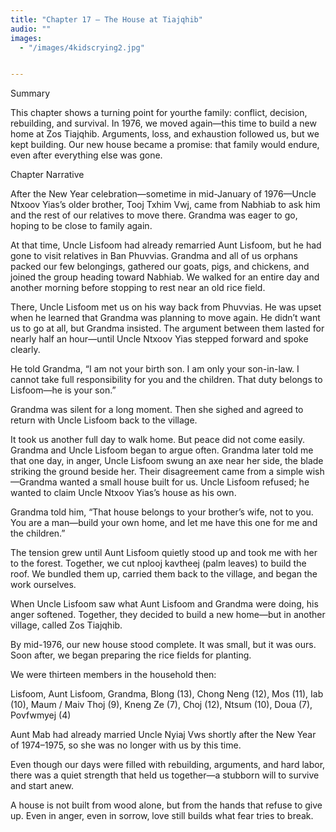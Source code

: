 ```yaml
---
title: "Chapter 17 — The House at Tiajqhib"
audio: ""
images:
  - "/images/4kidscrying2.jpg"


---
```

Summary

This chapter shows a turning point for yourthe family: conflict, decision, rebuilding, and survival. In 1976, we moved again—this time to build a new home at Zos Tiajqhib.
Arguments, loss, and exhaustion followed us, but we kept building. Our new house became a promise: that family would endure, even after everything else was gone.

Chapter Narrative

After the New Year celebration—sometime in mid-January of 1976—Uncle Ntxoov Yias’s older brother, Tooj Txhim Vwj, came from Nabhiab to ask him and the rest of our relatives to move there. Grandma was eager to go, hoping to be close to family again.

At that time, Uncle Lisfoom had already remarried Aunt Lisfoom, but he had gone to visit relatives in Ban Phuvvias. Grandma and all of us orphans packed our few belongings, gathered our goats, pigs, and chickens, and joined the group heading toward Nabhiab. We walked for an entire day and another morning before stopping to rest near an old rice field.

There, Uncle Lisfoom met us on his way back from Phuvvias. He was upset when he learned that Grandma was planning to move again. He didn’t want us to go at all, but Grandma insisted. The argument between them lasted for nearly half an hour—until Uncle Ntxoov Yias stepped forward and spoke clearly.

He told Grandma, “I am not your birth son. I am only your son-in-law. I cannot take full responsibility for you and the children. That duty belongs to Lisfoom—he is your son.”

Grandma was silent for a long moment. Then she sighed and agreed to return with Uncle Lisfoom back to the village.

It took us another full day to walk home. But peace did not come easily. Grandma and Uncle Lisfoom began to argue often. Grandma later told me that one day, in anger, Uncle Lisfoom swung an axe near her side, the blade striking the ground beside her. Their disagreement came from a simple wish—Grandma wanted a small house built for us. Uncle Lisfoom refused; he wanted to claim Uncle Ntxoov Yias’s house as his own.

Grandma told him, “That house belongs to your brother’s wife, not to you. You are a man—build your own home, and let me have this one for me and the children.”

The tension grew until Aunt Lisfoom quietly stood up and took me with her to the forest. Together, we cut nplooj kavtheej (palm leaves) to build the roof. We bundled them up, carried them back to the village, and began the work ourselves.

When Uncle Lisfoom saw what Aunt Lisfoom and Grandma were doing, his anger softened. Together, they decided to build a new home—but in another village, called Zos Tiajqhib.

By mid-1976, our new house stood complete. It was small, but it was ours. Soon after, we began preparing the rice fields for planting.

We were thirteen members in the household then:

Lisfoom, Aunt Lisfoom, Grandma, Blong (13), Chong Neng (12), Mos (11), Iab (10), Maum / Maiv Thoj (9), Kneng Ze (7), Choj (12), Ntsum (10), Doua (7), Povfwmyej (4)

Aunt Mab had already married Uncle Nyiaj Vws shortly after the New Year of 1974–1975, so she was no longer with us by this time.

Even though our days were filled with rebuilding, arguments, and hard labor, there was a quiet strength that held us together—a stubborn will to survive and start anew.

A house is not built from wood alone, but from the hands that refuse to give up.
Even in anger, even in sorrow, love still builds what fear tries to break.